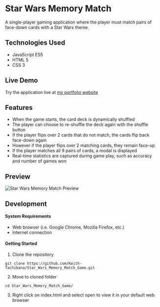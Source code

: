 # Star Wars Memory Match
A single-player gaming application where the player must match pairs of face-down cards with a Star Wars theme.
## Technologies Used
- JavaScript ES5
- HTML 5
- CSS 3
## Live Demo
Try the application live at [my portfolio website](https://www.keith-tachibana.com/portfolio/memoryMatch/index.html)
## Features
- When the game starts, the card deck is dynamically shuffled
- The player can choose to re-shuffle the deck again with the shuffle button
- If the player flips over 2 cards that do not match, the cards flip back face-down again
- However if the player flips over 2 matching cards, they remain face-up
- If the player matches all 9 pairs of cards, a modal is displayed
- Real-time statistics are captured during game play, such as accuracy and number of games won
## Preview
![Star Wars Memory Match Preview](assets/images/preview.gif "Star Wars Memory Match Preview")
## Development
#### System Requirements
- Web browser (i.e. Google Chrome, Mozilla Firefox, etc.)
- Internet connection
#### Getting Started
1. Clone the repository
  ```shell
  git clone https://github.com/Keith-Tachibana/Star_Wars_Memory_Match_Game.git
  ```
2. Move to cloned folder
  ```shell
  cd Star_Wars_Memory_Match_Game/
  ```
3. Right click on index.html and select open to view it in your default web browser
